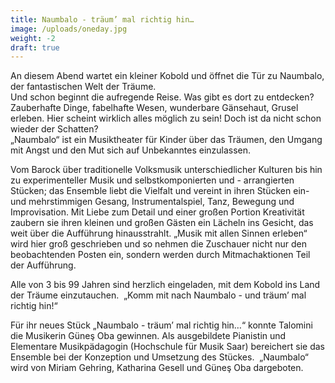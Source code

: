 ```yaml
---
title: Naumbalo - träum’ mal richtig hin…
image: /uploads/oneday.jpg
weight: -2
draft: true
---
```


An diesem Abend wartet ein kleiner Kobold und öffnet die Tür zu Naumbalo, der fantastischen Welt der Träume.  
Und schon beginnt die aufregende Reise. Was gibt es dort zu entdecken? Zauberhafte Dinge, fabelhafte Wesen, wunderbare Gänsehaut, Grusel erleben. Hier scheint wirklich alles möglich zu sein! Doch ist da nicht schon wieder der Schatten?  
„Naumbalo“ ist ein Musiktheater für Kinder über das Träumen, den Umgang mit Angst und den Mut sich auf Unbekanntes einzulassen.

<!--more-->

Vom Barock über traditionelle Volksmusik unterschiedlicher Kulturen bis hin zu experimenteller Musik und selbstkomponierten und - arrangierten Stücken; das Ensemble liebt die Vielfalt und vereint in ihren Stücken ein- und mehrstimmigen Gesang, Instrumentalspiel, Tanz, Bewegung und Improvisation. Mit Liebe zum Detail und einer großen Portion Kreativität zaubern sie ihren kleinen und großen Gästen ein Lächeln ins Gesicht, das weit über die Aufführung hinausstrahlt. „Musik mit allen Sinnen erleben“ wird hier groß geschrieben und so nehmen die Zuschauer nicht nur den beobachtenden Posten ein, sondern werden durch Mitmachaktionen Teil der Aufführung.  

Alle von 3 bis 99 Jahren sind herzlich eingeladen, mit dem Kobold ins Land der Träume einzutauchen.  „Komm mit nach Naumbalo - und träum’ mal richtig hin!“

Für ihr neues Stück „Naumbalo - träum’ mal richtig hin…“ konnte Talomini die Musikerin Güneş Oba gewinnen. Als ausgebildete Pianistin und Elementare Musikpädagogin (Hochschule für Musik Saar) bereichert sie das Ensemble bei der Konzeption und Umsetzung des Stückes.  „Naumbalo“ wird von Miriam Gehring, Katharina Gesell und Güneş Oba dargeboten.
